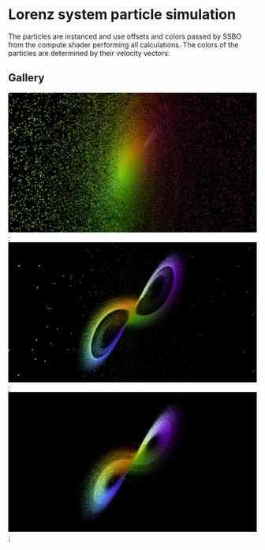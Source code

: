 # Lorenz system particle simulation
The particles are instanced and use offsets and colors passed by SSBO from the compute shader performing all calculations. The colors of the particles are determined by their velocity vectors.
## Gallery
![Screenshot 1](assets/screenshots/scr_433.png);
![Screenshot 2](assets/screenshots/scr_434.png);
![Screenshot 3](assets/screenshots/scr_435.png);